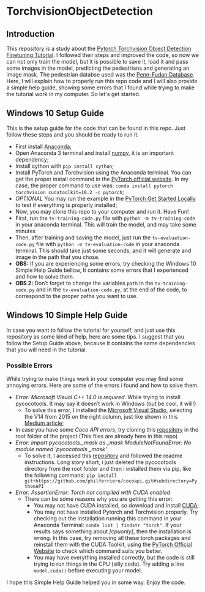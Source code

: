 # TorchvisionObjectDetection
## Introduction
This repository is a study about the [Pytorch Torchvision Object Detection Finetuning Tutorial](https://pytorch.org/tutorials/intermediate/torchvision_tutorial.html). I followed their steps and improved the code, so now we can not only train the model, but it is possible to save it, load it and pass some images in the model, predicting the pedestrians and generating an image mask. The pedestrian databse used was the [Penn-Fudan Database](https://www.cis.upenn.edu/~jshi/ped_html/).
Here, I will explain how to properly run this repo code and I will also provide a simple help guide, showing some errors that I found while trying to make the tutorial work in my computer. So let's get started.

## Windows 10 Setup Guide
This is the setup guide for the code that can be found in this repo. Just follow these steps and you should be ready to run it.
* First install [Anaconda](https://www.anaconda.com/);
* Open Anaconda 3 terminal and install [numpy](https://scipy.org/install.html#pip-install), it is an important dependency; 
* Install cython with `pip install cython`;
* Install PyTorch and Torchvision using the Anaconda terminal. You can get the proper install command in the [PyTorch official website](https://pytorch.org/). In my case, the proper command to use was: `conda install pytorch torchvision cudatoolkit=10.2 -c pytorch`;
* *OPTIONAL* You may run the example in the [PyTorch Get Started Locally](https://pytorch.org/get-started/locally/) to test if everything is properly installed;
* Now, you may clone this repo to your computer and run it. Have Fun!
 * First, run the `tv-training-code.py` file with `python -m tv-training-code` in your anaconda terminal. This will train the model, and may take some minutes
 * Then, after training and saving the model, just run the `tv-evaluation-code.py` file with `python -m tv-evaluation-code` in your anaconda terminal. This should take just some seconds, and it will generate and image in the path that you chose.
* **OBS:** If you are experiencing some errors, try checking the Windows 10 Simple Help Guide bellow, It contains some errors that I experienced and how to solve them.
* **OBS 2:** Don’t forget to change the variables `path` in the `tv-training-code.py` and in the `tv-evaluation-code.py`, at the end of the code, to correspond to the proper paths you want to use.

## Windows 10 Simple Help Guide
In case you want to follow the tutorial for yourself, and just use this repository as some kind of help, here are some tips. 
I suggest that you follow the Setup Guide above, because it contains the same dependencies that you will need in the tutorial.

### Possible Errors
While trying to make things work in your computer you may find some annoying errors. Here are some of the errors i found and how to solve them.
* *Error: Microsoft Visual C++ 14.0 is required*. While trying to install pycocotools. It may say it doesn’t work in Windows (but be cool, it will!)
  * To solve this error, I installed the [Microsoft Visual Studio](https://visualstudio.microsoft.com/visual-cpp-build-tools/), selecting the V14 from 2015 on the right column, just like shown in this [Medium article](https://medium.com/@jacky_ttt/day060-fix-error-microsoft-visual-c-14-0-is-required-629413e798cd);
* In case you have some *Coco API errors*, try cloning this [repository](https://github.com/cocodataset/cocoapi.git) in the root folder of the project (This files are already here in this repo)
* *Error: import pycocotools._mask as _mask ModuleNotFoundError: No module named 'pycocotools._mask'*
  * To solve it, I accessed this [repository](https://github.com/philferriere/cocoapi) and followed the readme instructions. Long story short, i just deleted the pycocotools directory from the root folder and then i installed them via pip, like the following command: `pip install git+https://github.com/philferriere/cocoapi.git#subdirectory=PythonAPI`
* *Error: AssertionError: Torch not compiled with CUDA enabled*
  * There can be some reasons why you are getting this error:
    * You may not have CUDA installed, so download and install [CUDA](https://developer.nvidia.com/cuda-downloads?target_os=Windows&target_arch=x86_64&target_version=10&target_type=exelocal);
    * You may not have installed Pytorch and Torchvision properly. Try checking out the installation running this command in your Anaconda Terminal: `conda list | findstr "torch"`. If your results says something about *[cpuonly]*, then the installation is wrong. In this case, try removing all these torch packages and reinstall them with the CUDA Toolkit, using the [PyTorch Official Website](https://pytorch.org/) to check which command suits you better.
    * You may have everything installed correctly, but the code is still trying to run things in the CPU (silly code). Try adding a line `model.cuda()` before executing your model.

I hope this Simple Help Guide helped you in some way. Enjoy the code.
